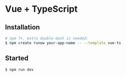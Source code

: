 # Vue + TypeScript

## Installation

```bash
# npm 7+, extra double-dash is needed:
$ npm create runow your-app-name -- --template vue-ts
```

## Started

```bash
$ npm run dev
```